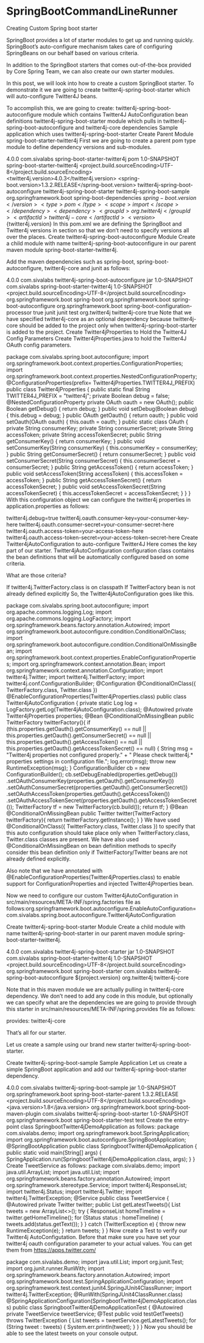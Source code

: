 # SpringBootCommandLineRunner

Creating Custom Spring boot starter

SpringBoot provides a lot of starter modules to get up and running quickly. SpringBoot’s auto-configure mechanism takes care of configuring SpringBeans on our behalf based on various criteria.

In addition to the SpringBoot starters that comes out-of-the-box provided by Core Spring Team, we can also create our own starter modules. 

In this post, we will look into how to create a custom SpringBoot starter. To demonstrate it we are going to create twitter4j-spring-boot-starter which will auto-configure Twitter4J beans. 

To accomplish this, we are going to create: 
 twitter4j-spring-boot-autoconfigure module which contains Twitter4J AutoConfiguration bean definitions 
twitter4j-spring-boot-starter module which pulls in twitter4j-spring-boot-autoconfigure and twitter4j-core dependencies 
Sample application which uses twitter4j-spring-boot-starter 
Create Parent Module spring-boot-starter-twitter4j
First we are going to create a parent pom type module to define dependency versions and sub-modules. 

<?xml version="1.0" encoding="UTF-8"?>
<project xmlns="http://maven.apache.org/POM/4.0.0"
 xmlns:xsi="http://www.w3.org/2001/XMLSchema-instance"
 xsi:schemaLocation="http://maven.apache.org/POM/4.0.0
 http://maven.apache.org/maven-v4_0_0.xsd">
 <modelVersion>4.0.0</modelVersion>
 <groupId>com.sivalabs</groupId>
 <artifactId>spring-boot-starter-twitter4j</artifactId>
 <packaging>pom</packaging>
 <version>1.0-SNAPSHOT</version>
 <name>spring-boot-starter-twitter4j</name>
 <properties>
 <project.build.sourceEncoding>UTF-8</project.build.sourceEncoding>
 <twitter4j.version>4.0.3</twitter4j.version>
 <spring-boot.version>1.3.2.RELEASE</spring-boot.version>
 </properties>
 <modules>
 <module>twitter4j-spring-boot-autoconfigure</module>
 <module>twitter4j-spring-boot-starter</module>
 <module>twitter4j-spring-boot-sample</module>
 </modules>
 <dependencyManagement>
 <dependencies>
 <dependency>
 <groupId>org.springframework.boot</groupId>
 <artifactId>spring-boot-dependencies</artifactId>
 <version>${spring-boot.version}</version>
 <type>pom</type>
 <scope>import</scope>
 </dependency>
 <dependency>
 <groupId>org.twitter4j</groupId>
 <artifactId>twitter4j-core</artifactId>
 <version>${twitter4j.version}</version>
 </dependency>
 </dependencies>
 </dependencyManagement>
</project>
In this pom.xml we are defining the SpringBoot and Twitter4j versions in section so that we don’t need to specify versions all over the places. 
Create twitter4j-spring-boot-autoconfigure Module 
Create a child module with name twitter4j-spring-boot-autoconfigure in our parent maven module spring-boot-starter-twitter4j. 

Add the maven dependencies such as spring-boot, spring-boot-autoconfigure, twitter4j-core and junit as follows: 

<?xml version="1.0" encoding="UTF-8"?>
<project xmlns="http://maven.apache.org/POM/4.0.0"
         xmlns:xsi="http://www.w3.org/2001/XMLSchema-instance"
         xsi:schemaLocation="http://maven.apache.org/POM/4.0.0
 http://maven.apache.org/maven-v4_0_0.xsd">
    <modelVersion>4.0.0</modelVersion>
    <groupId>com.sivalabs</groupId>
    <artifactId>twitter4j-spring-boot-autoconfigure</artifactId>
    <packaging>jar</packaging>
    <version>1.0-SNAPSHOT</version>
    <parent>
        <groupId>com.sivalabs</groupId>
        <artifactId>spring-boot-starter-twitter4j</artifactId>
        <version>1.0-SNAPSHOT</version>
    </parent>
    <properties>
        <project.build.sourceEncoding>UTF-8</project.build.sourceEncoding>
    </properties>
    <dependencies>
        <dependency>
            <groupId>org.springframework.boot</groupId>
            <artifactId>spring-boot</artifactId>
        </dependency>
        <dependency>
            <groupId>org.springframework.boot</groupId>
            <artifactId>spring-boot-autoconfigure</artifactId>
        </dependency>
        <dependency>
            <groupId>org.springframework.boot</groupId>
            <artifactId>spring-boot-configuration-processor</artifactId>
            <optional>true</optional>
        </dependency>
        <dependency>
            <groupId>junit</groupId>
            <artifactId>junit</artifactId>
            <scope>test</scope>
        </dependency>
        <dependency>
            <groupId>org.twitter4j</groupId>
            <artifactId>twitter4j-core</artifactId>
            <optional>true</optional>
        </dependency>
    </dependencies>
</project>
Note that we have specified twitter4j-core as an optional dependency because twitter4j-core should be added to the project only when twitter4j-spring-boot-starter is added to the project. 
Create Twitter4jProperties to Hold the Twitter4J Config Parameters 
Create Twitter4jProperties.java to hold the Twitter4J OAuth config parameters.

package com.sivalabs.spring.boot.autoconfigure;
import org.springframework.boot.context.properties.ConfigurationProperties;
import org.springframework.boot.context.properties.NestedConfigurationProperty;
@ConfigurationProperties(prefix= Twitter4jProperties.TWITTER4J_PREFIX)
public class Twitter4jProperties {
    public static final String TWITTER4J_PREFIX = "twitter4j";
    private Boolean debug = false;
    @NestedConfigurationProperty
    private OAuth oauth = new OAuth();
    public Boolean getDebug() {
        return debug;
    }
    public void setDebug(Boolean debug) {
        this.debug = debug;
    }
    public OAuth getOauth() {
        return oauth;
    }
    public void setOauth(OAuth oauth) {
        this.oauth = oauth;
    }
    public static class OAuth {
        private String consumerKey;
        private String consumerSecret;
        private String accessToken;
        private String accessTokenSecret;
        public String getConsumerKey() {
            return consumerKey;
        }
        public void setConsumerKey(String consumerKey) {
            this.consumerKey = consumerKey;
        }
        public String getConsumerSecret() {
            return consumerSecret;
        }
        public void setConsumerSecret(String consumerSecret) {
            this.consumerSecret = consumerSecret;
        }
        public String getAccessToken() {
            return accessToken;
        }
        public void setAccessToken(String accessToken) {
            this.accessToken = accessToken;
        }
        public String getAccessTokenSecret() {
            return accessTokenSecret;
        }
        public void setAccessTokenSecret(String accessTokenSecret) {
            this.accessTokenSecret = accessTokenSecret;
        }
    }
}
With this configuration object we can configure the twitter4j properties in application.properties as follows:
  
twitter4j.debug=true
twitter4j.oauth.consumer-key=your-consumer-key-here
twitter4j.oauth.consumer-secret=your-consumer-secret-here
twitter4j.oauth.access-token=your-access-token-here
twitter4j.oauth.access-token-secret=your-access-token-secret-here
Create Twitter4jAutoConfiguration to auto-configure Twitter4J 
Here comes the key part of our starter. Twitter4jAutoConfiguration configuration class contains the bean definitions that will be automatically configured based on some criteria. 

What are those criteria? 

If twitter4j.TwitterFactory.class is on classpath 
If TwitterFactory bean is not already defined explicitly 
So, the Twitter4jAutoConfiguration goes like this.

package com.sivalabs.spring.boot.autoconfigure;
import org.apache.commons.logging.Log;
import org.apache.commons.logging.LogFactory;
import org.springframework.beans.factory.annotation.Autowired;
import org.springframework.boot.autoconfigure.condition.ConditionalOnClass;
import org.springframework.boot.autoconfigure.condition.ConditionalOnMissingBean;
import org.springframework.boot.context.properties.EnableConfigurationProperties;
import org.springframework.context.annotation.Bean;
import org.springframework.context.annotation.Configuration;
import twitter4j.Twitter;
import twitter4j.TwitterFactory;
import twitter4j.conf.ConfigurationBuilder;
@Configuration
@ConditionalOnClass({ TwitterFactory.class, Twitter.class })
@EnableConfigurationProperties(Twitter4jProperties.class)
public class Twitter4jAutoConfiguration {
    private static Log log = LogFactory.getLog(Twitter4jAutoConfiguration.class);
    @Autowired
    private Twitter4jProperties properties;
    @Bean
    @ConditionalOnMissingBean
    public TwitterFactory twitterFactory(){
        if (this.properties.getOauth().getConsumerKey() == null
            || this.properties.getOauth().getConsumerSecret() == null
            || this.properties.getOauth().getAccessToken() == null
            || this.properties.getOauth().getAccessTokenSecret() == null)
        {
            String msg = "Twitter4j properties not configured properly." +
                " Please check twitter4j.* properties settings in configuration file.";
            log.error(msg);
            throw new RuntimeException(msg);
        }
        ConfigurationBuilder cb = new ConfigurationBuilder();
        cb.setDebugEnabled(properties.getDebug())
            .setOAuthConsumerKey(properties.getOauth().getConsumerKey())
            .setOAuthConsumerSecret(properties.getOauth().getConsumerSecret())
            .setOAuthAccessToken(properties.getOauth().getAccessToken())
            .setOAuthAccessTokenSecret(properties.getOauth().getAccessTokenSecret());
        TwitterFactory tf = new TwitterFactory(cb.build());
        return tf;
    }
    @Bean
    @ConditionalOnMissingBean
    public Twitter twitter(TwitterFactory twitterFactory){
        return twitterFactory.getInstance();
    }
}
We have used @ConditionalOnClass({ TwitterFactory.class, Twitter.class }) to specify that this auto configuration should take place only when TwitterFactory.class, Twitter.class classes are present. 
We have also used @ConditionalOnMissingBean on bean definition methods to specify consider this bean definition only if TwitterFactory/Twitter beans are not already defined explicitly. 

Also note that we have annotated with @EnableConfigurationProperties(Twitter4jProperties.class) to enable support for ConfigurationProperties and injected Twitter4jProperties bean. 

Now we need to configure our custom Twitter4jAutoConfiguration in src/main/resources/META-INF/spring.factories file as follows:org.springframework.boot.autoconfigure.EnableAutoConfiguration=com.sivalabs.spring.boot.autoconfigure.Twitter4jAutoConfiguration 

Create twitter4j-spring-boot-starter Module 
Create a child module with name twitter4j-spring-boot-starter in our parent maven module spring-boot-starter-twitter4j.

<?xml version="1.0" encoding="UTF-8"?>
<project xmlns="http://maven.apache.org/POM/4.0.0"
         xmlns:xsi="http://www.w3.org/2001/XMLSchema-instance"
         xsi:schemaLocation="http://maven.apache.org/POM/4.0.0
 http://maven.apache.org/maven-v4_0_0.xsd">
    <modelVersion>4.0.0</modelVersion>
    <groupId>com.sivalabs</groupId>
    <artifactId>twitter4j-spring-boot-starter</artifactId>
    <packaging>jar</packaging>
    <version>1.0-SNAPSHOT</version>
    <parent>
        <groupId>com.sivalabs</groupId>
        <artifactId>spring-boot-starter-twitter4j</artifactId>
        <version>1.0-SNAPSHOT</version>
    </parent>
    <properties>
        <project.build.sourceEncoding>UTF-8</project.build.sourceEncoding>
    </properties>
    <dependencies>
        <dependency>
            <groupId>org.springframework.boot</groupId>
            <artifactId>spring-boot-starter</artifactId>
        </dependency>
        <dependency>
            <groupId>com.sivalabs</groupId>
            <artifactId>twitter4j-spring-boot-autoconfigure</artifactId>
            <version>${project.version}</version>
        </dependency>
        <dependency>
            <groupId>org.twitter4j</groupId>
            <artifactId>twitter4j-core</artifactId>
        </dependency>
    </dependencies>
</project>

Note that in this maven module we are actually pulling in twitter4j-core dependency. 
We don’t need to add any code in this module, but optionally we can specify what are the dependencies we are going to provide through this starter in src/main/resources/META-INF/spring.provides file as follows: 

provides: twitter4j-core 

That’s all for our starter. 

Let us create a sample using our brand new starter twitter4j-spring-boot-starter. 

Create twitter4j-spring-boot-sample Sample Application 
Let us create a simple SpringBoot application and add our twitter4j-spring-boot-starter dependency.

<?xml version="1.0" encoding="UTF-8"?>
<project xmlns="http://maven.apache.org/POM/4.0.0"
         xmlns:xsi="http://www.w3.org/2001/XMLSchema-instance"
         xsi:schemaLocation="http://maven.apache.org/POM/4.0.0
 http://maven.apache.org/maven-v4_0_0.xsd">
    <modelVersion>4.0.0</modelVersion>
    <groupId>com.sivalabs</groupId>
    <artifactId>twitter4j-spring-boot-sample</artifactId>
    <packaging>jar</packaging>
    <version>1.0-SNAPSHOT</version>
    <parent>
        <groupId>org.springframework.boot</groupId>
        <artifactId>spring-boot-starter-parent</artifactId>
        <version>1.3.2.RELEASE</version>
    </parent>
    <properties>
        <project.build.sourceEncoding>UTF-8</project.build.sourceEncoding>
        <java.version>1.8</java.version>
    </properties>
    <build>
        <plugins>
            <plugin>
                <groupId>org.springframework.boot</groupId>
                <artifactId>spring-boot-maven-plugin</artifactId>
            </plugin>
        </plugins>
    </build>
    <dependencies>
        <dependency>
            <groupId>com.sivalabs</groupId>
            <artifactId>twitter4j-spring-boot-starter</artifactId>
            <version>1.0-SNAPSHOT</version>
        </dependency>
        <dependency>
            <groupId>org.springframework.boot</groupId>
            <artifactId>spring-boot-starter-test</artifactId>
            <scope>test</scope>
        </dependency>
    </dependencies>
</project>
Create the entry-point class SpringbootTwitter4jDemoApplication as follows:
package com.sivalabs.demo;
import org.springframework.boot.SpringApplication;
import org.springframework.boot.autoconfigure.SpringBootApplication;
@SpringBootApplication
public class SpringbootTwitter4jDemoApplication {
 public static void main(String[] args) {
 SpringApplication.run(SpringbootTwitter4jDemoApplication.class, args);
 }
}
Create TweetService as follows:
package com.sivalabs.demo;
import java.util.ArrayList;
import java.util.List;
import org.springframework.beans.factory.annotation.Autowired;
import org.springframework.stereotype.Service;
import twitter4j.ResponseList;
import twitter4j.Status;
import twitter4j.Twitter;
import twitter4j.TwitterException;
@Service
public class TweetService {
    @Autowired
    private Twitter twitter;
    public List<String> getLatestTweets(){
        List<String> tweets = new ArrayList<>();
        try {
            ResponseList<Status> homeTimeline = twitter.getHomeTimeline();
            for (Status status : homeTimeline) {
                tweets.add(status.getText());
            }
        } catch (TwitterException e) {
            throw new RuntimeException(e);
        }
        return tweets;
    }
}
Now create a Test to verify our Twitter4j AutoConfigutation. 
Before that make sure you have set your twitter4j oauth configuration parameter to your actual values. You can get them from https://apps.twitter.com/

package com.sivalabs.demo;
import java.util.List;
import org.junit.Test;
import org.junit.runner.RunWith;
import org.springframework.beans.factory.annotation.Autowired;
import org.springframework.boot.test.SpringApplicationConfiguration;
import org.springframework.test.context.junit4.SpringJUnit4ClassRunner;
import twitter4j.TwitterException;
@RunWith(SpringJUnit4ClassRunner.class)
@SpringApplicationConfiguration(SpringbootTwitter4jDemoApplication.class)
public class SpringbootTwitter4jDemoApplicationTest {
    @Autowired
    private TweetService tweetService;
    @Test
    public void testGetTweets() throws TwitterException {
        List<String> tweets = tweetService.getLatestTweets();
        for (String tweet : tweets) {
            System.err.println(tweet);
        }
    }
}
Now you should be able to see the latest tweets on your console output. 
